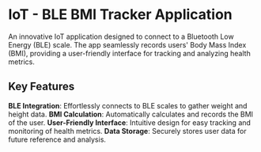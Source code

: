 # IoT - BLE BMI Tracker Application 

An innovative IoT application designed to connect to a Bluetooth Low Energy (BLE) scale. The app seamlessly records users' Body Mass Index (BMI), providing a user-friendly interface for tracking and analyzing health metrics.

## Key Features

**BLE Integration**: Effortlessly connects to BLE scales to gather weight and height data.
**BMI Calculation**: Automatically calculates and records the BMI of the user.
**User-Friendly Interface**: Intuitive design for easy tracking and monitoring of health metrics.
**Data Storage**: Securely stores user data for future reference and analysis.
